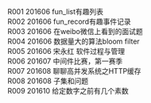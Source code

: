 R001	201606	fun_list有趣列表<br/>
R002	201606	fun_record有趣事件记录<br/>
R003	201606	在weibo微信上看到的面试题<br/>
R004	201606	数据量大的算法bloom filter<br/>
R005	201606	宋永红 软件过程与管理<br/>
R006	201607	中间件比赛，第一赛季<br/>
R007	201608	聊聊高并发系统之HTTP缓存<br/>
R008	201608	子集和问题<br/>
R009    201610  给定数字之前有几个素数<br/>
